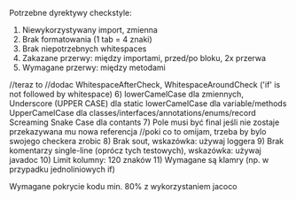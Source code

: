 Potrzebne dyrektywy checkstyle:
1) Niewykorzystywany import, zmienna
2) Brak formatowania (1 tab = 4 znaki)
3) Brak niepotrzebnych whitespaces
4) Zakazane przerwy: między importami, przed/po bloku, 2x przerwa
5) Wymagane przerwy: między metodami

//teraz to
//dodac WhitespaceAfterCheck, WhitespaceAroundCheck ('if' is not followed by whitespace)
6) lowerCamelCase dla zmiennych, Underscore (UPPER CASE) dla static
   lowerCamelCase dla variable/methods
   UpperCamelCase dla classes/interfaces/annotations/enums/record
   Screaming Snake Case dla contants
7) Pole musi być final jeśli nie zostaje przekazywana mu nowa referencja //poki co to omijam, trzeba by bylo swojego checkera zrobic
8) Brak sout, wskazówka: używaj loggera
9) Brak komentarzy single-line (oprócz tych testowych), wskazówka: używaj javadoc
10) Limit kolumny: 120 znaków
11) Wymagane są klamry (np. w przypadku jednoliniowych if)

Wymagane pokrycie kodu min. 80% z wykorzystaniem jacoco
